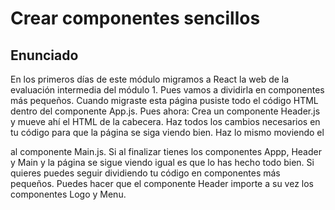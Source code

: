 # Crear componentes sencillos

## Enunciado

En los primeros días de este módulo migramos a React la web de la evaluación intermedia del módulo 1. Pues vamos a dividirla en componentes más pequeños.
Cuando migraste esta página pusiste todo el código HTML dentro del componente App.js. Pues ahora:
Crea un componente Header.js y mueve ahí el HTML de la cabecera. Haz todos los cambios necesarios en tu código para que la página se siga viendo bien.
Haz lo mismo moviendo el <main /> al componente Main.js.
Si al finalizar tienes los componentes Appp, Header y Main y la página se sigue viendo igual es que lo has hecho todo bien.
Si quieres puedes seguir dividiendo tu código en componentes más pequeños. Puedes hacer que el componente Header importe a su vez los componentes Logo y Menu.
